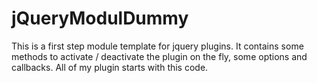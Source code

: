 # jQueryModulDummy

This is a first step module template for jquery plugins. It contains some methods to activate / deactivate the plugin on the fly, some options and callbacks. All of my plugin starts with this code.
